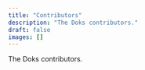 ```yaml
---
title: "Contributors"
description: "The Doks contributors."
draft: false
images: []
---
```


The Doks contributors.
